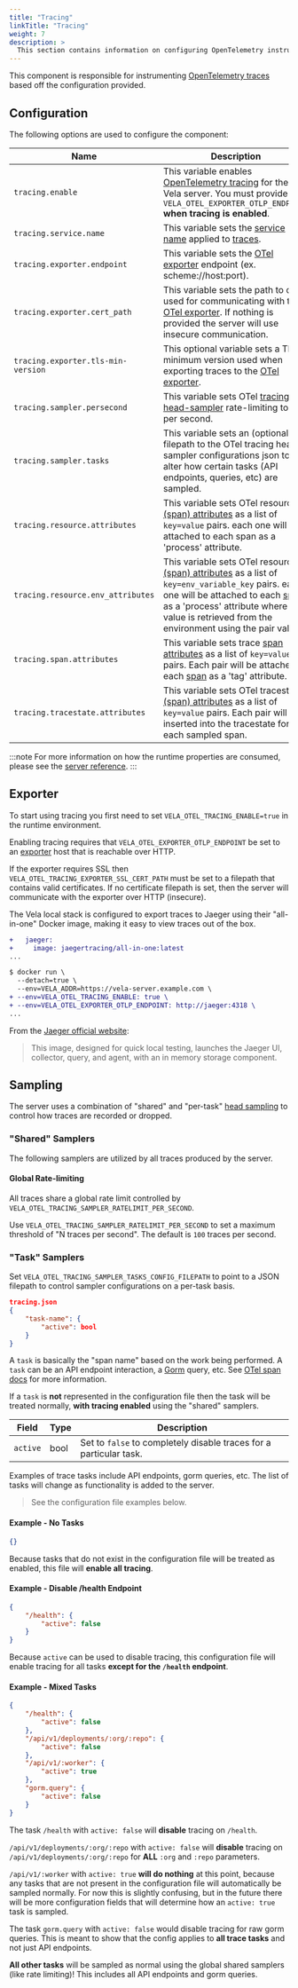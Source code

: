 ```yaml
---
title: "Tracing"
linkTitle: "Tracing"
weight: 7
description: >
  This section contains information on configuring OpenTelemetry instrumentation for the Vela server.
---
```


This component is responsible for instrumenting [OpenTelemetry traces](https://opentelemetry.io/docs/concepts/signals/traces/) based off the configuration provided.

## Configuration

The following options are used to configure the component:

| Name                        | Description                                              | Required | Default | Environment Variables                                                       |
| --------------------------- | -------------------------------------------------------- | -------- | ------- | --------------------------------------------------------------------------- |
| `tracing.enable` | This variable enables [OpenTelemetry tracing](https://opentelemetry.io/docs/concepts/signals/traces/) for the Vela server. You must provide `VELA_OTEL_EXPORTER_OTLP_ENDPOINT` **when tracing is enabled**. | `false` | `false` | `VELA_OTEL_TRACING_ENABLE` |
| `tracing.service.name` | This variable sets the [service name](https://opentelemetry.io/docs/languages/sdk-configuration/general/) applied to [traces](https://opentelemetry.io/docs/concepts/signals/traces/). | `false` | `vela-server` | `VELA_OTEL_TRACING_SERVICE_NAME` |
| `tracing.exporter.endpoint` | This variable sets the [OTel exporter](https://opentelemetry.io/docs/languages/sdk-configuration/otlp-exporter/) endpoint (ex. scheme://host:port). | `false` | `N/A` | `VELA_OTEL_EXPORTER_OTLP_ENDPOINT` |
| `tracing.exporter.cert_path` | This variable sets the path to certs used for communicating with the [OTel exporter](https://opentelemetry.io/docs/specs/OTel/protocol/exporter/). If nothing is provided the server will use insecure communication. | `false` | `N/A` | `VELA_OTEL_TRACING_EXPORTER_SSL_CERT_PATH` |
| `tracing.exporter.tls-min-version` | This optional variable sets a TLS minimum version used when exporting traces to the [OTel exporter](https://opentelemetry.io/docs/specs/OTel/protocol/exporter/). | `false` | `1.2` | `VELA_OTEL_TRACING_TLS_MIN_VERSION` |
| `tracing.sampler.persecond` | This variable sets OTel [tracing head-sampler](https://opentelemetry.io/docs/concepts/sampling/) rate-limiting to N per second. | `false` | `100` | `VELA_OTEL_TRACING_SAMPLER_RATELIMIT_PER_SECOND` |
| `tracing.sampler.tasks` | This variable sets an (optional) filepath to the OTel tracing head-sampler configurations json to alter how certain tasks (API endpoints, queries, etc) are sampled. | `false` | `N/A` | `VELA_OTEL_TRACING_SAMPLER_TASKS_CONFIG_FILEPATH` |
| `tracing.resource.attributes` | This variable sets OTel resource [(span) attributes](https://opentelemetry.io/docs/languages/go/instrumentation/#span-attributes) as a list of `key=value` pairs. each one will be attached to each span as a 'process' attribute. | `false` | `N/A` | `VELA_OTEL_TRACING_RESOURCE_ATTRIBUTES` |
| `tracing.resource.env_attributes` | This variable sets OTel resource [(span) attributes](https://opentelemetry.io/docs/languages/go/instrumentation/#span-attributes) as a list of `key=env_variable_key` pairs. each one will be attached to each [span](https://opentelemetry.io/docs/languages/go/instrumentation/#span-attributes) as a 'process' attribute where the value is retrieved from the environment using the pair value. | `false` | `N/A` | `VELA_OTEL_TRACING_RESOURCE_ENV_ATTRIBUTES` |
| `tracing.span.attributes` | This variable sets trace [span attributes](https://opentelemetry.io/docs/languages/go/instrumentation/#span-attributes) as a list of `key=value` pairs. Each pair will be attached to each [span](https://opentelemetry.io/docs/languages/go/instrumentation/#span-attributes) as a 'tag' attribute. | `false` | `N/A` | `VELA_OTEL_TRACING_SPAN_ATTRIBUTES` |
| `tracing.tracestate.attributes` | This variable sets OTel tracestate [(span) attributes](https://www.w3.org/TR/trace-context) as a list of `key=value` pairs. Each pair will be inserted into the tracestate for each sampled span. | `false` | `N/A` | `VELA_OTEL_TRACING_TRACESTATE_ATTRIBUTES` |

:::note
For more information on how the runtime properties are consumed, please see the [server reference](/docs/reference/installation/server.md).
:::

## Exporter

To start using tracing you first need to set `VELA_OTEL_TRACING_ENABLE=true` in the runtime environment. 

Enabling tracing requires that `VELA_OTEL_EXPORTER_OTLP_ENDPOINT` be set to an [exporter](https://opentelemetry.io/docs/specs/OTel/protocol/exporter/) host that is reachable over HTTP. 

If the exporter requires SSL then `VELA_OTEL_TRACING_EXPORTER_SSL_CERT_PATH` must be set to a filepath that contains valid certificates. If no certificate filepath is set, then the server will communicate with the exporter over HTTP (insecure).

The Vela local stack is configured to export traces to Jaeger using their "all-in-one" Docker image, making it easy to view traces out of the box.

```diff
+   jaeger:
+     image: jaegertracing/all-in-one:latest
...

$ docker run \
  --detach=true \
  --env=VELA_ADDR=https://vela-server.example.com \
+ --env=VELA_OTEL_TRACING_ENABLE: true \
+ --env=VELA_OTEL_EXPORTER_OTLP_ENDPOINT: http://jaeger:4318 \
...
```

From the [Jaeger official website](https://www.jaegertracing.io/docs/1.6/getting-started/):
> This image, designed for quick local testing, launches the Jaeger UI, collector, query, and agent, with an in memory storage component.

## Sampling

The server uses a combination of "shared" and "per-task" [head sampling](https://opentelemetry.io/docs/concepts/sampling/) to control how traces are recorded or dropped.

### "Shared" Samplers

The following samplers are utilized by all traces produced by the server.

#### Global Rate-limiting

All traces share a global rate limit controlled by `VELA_OTEL_TRACING_SAMPLER_RATELIMIT_PER_SECOND`.

Use `VELA_OTEL_TRACING_SAMPLER_RATELIMIT_PER_SECOND` to set a maximum threshold of "N traces per second". The default is `100` traces per second.

### "Task" Samplers

Set `VELA_OTEL_TRACING_SAMPLER_TASKS_CONFIG_FILEPATH` to point to a JSON filepath to control sampler configurations on a per-task basis.

```json
tracing.json
{
    "task-name": {
        "active": bool
    }
}
```

A `task` is basically the "span name" based on the work being performed. A `task` can be an API endpoint interaction, a [Gorm](https://gorm.io/docs/index.html) query, etc. See [OTel span docs](https://opentelemetry.io/docs/specs/otel/trace/api/#span) for more information.

If a `task` is **not** represented in the configuration file then the task will be treated normally, **with tracing enabled** using the "shared" samplers.

| Field | Type | Description |
| ----- | ----------- | ----------- |
| `active` | bool | Set to `false` to completely disable traces for a particular task. |

Examples of trace tasks include API endpoints, gorm queries, etc. The list of tasks will change as functionality is added to the server.

> See the configuration file examples below.

#### Example - No Tasks

```json
{}
```

Because tasks that do not exist in the configuration file will be treated as enabled, this file will **enable all tracing**.

#### Example - Disable /health Endpoint

```json
{
    "/health": {
        "active": false
    }
}
```

Because `active` can be used to disable tracing, this configuration file will enable tracing for all tasks **except for the `/health` endpoint**.

#### Example - Mixed Tasks

```json
{
    "/health": {
        "active": false
    },
    "/api/v1/deployments/:org/:repo": {
        "active": false
    },
    "/api/v1/:worker": {
        "active": true
    },
    "gorm.query": {
        "active": false
    }
}
```

The task `/health` with `active: false` will **disable** tracing on `/health`.

`/api/v1/deployments/:org/:repo` with `active: false` will **disable** tracing on `/api/v1/deployments/:org/:repo` for **ALL** `:org` and `:repo` parameters.

`/api/v1/:worker` with `active: true` **will do nothing** at this point, because any tasks that are not present in the configuration file will automatically be sampled normally. For now this is slightly confusing, but in the future there will be more configuration fields that will determine how an `active: true` task is sampled.

The task `gorm.query` with `active: false` would disable tracing for raw gorm queries. This is meant to show that the config applies to **all trace tasks** and not just API endpoints.

**All other tasks** will be sampled as normal using the global shared samplers (like rate limiting)! This includes all API endpoints and gorm queries.
